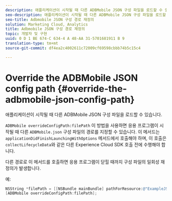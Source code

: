 ```yaml
---
description: 애플리케이션이 시작될 때 다른 ADBMobile JSON 구성 파일을 로드할 수 있습니다.
seo-description: 애플리케이션이 시작될 때 다른 ADBMobile JSON 구성 파일을 로드할 수 있습니다.
seo-title: Adbmobile JSON 구성 경로 재정의
solution: Marketing Cloud, Analytics
title: Adbmobile JSON 구성 경로 재정의
topic: 개발자 및 구현
uuid: 0 D 1 BE 674-C 634-4 A 48-AA 31-5701681911 B 9
translation-type: tm+mt
source-git-commit: df4ea2c4002611c72009cf69598cbbb74b5c15c4

---
```



# Override the ADBMobile JSON config path {#override-the-adbmobile-json-config-path}

애플리케이션이 시작될 때 다른 ADBMobile JSON 구성 파일을 로드할 수 있습니다.

`ADBMobile overrideConfigPath:filePath` 이 방법을 사용하면 응용 프로그램이 시작될 때 다른 `ADBMobile.json` 구성 파일의 경로를 지정할 수 있습니다. 이 메서드는 `applicationDidFinishLaunchingWithOptions` 메서드에서 호출해야 하며, 이 호출은 `collectLifecycleData`와 같은 다른 Experience Cloud SDK 호출 전에 수행해야 합니다.

다른 경로로 이 메서드를 호출하면 응용 프로그램이 닫힐 때까지 구성 파일의 일회성 재정의가 발생합니다.

예:

```objective-c
NSString *filePath = [[NSBundle mainBundle] pathForResource:@"ExampleJSONFile" ofType:@"json"]; 
[ADBMobile overrideConfigPath:filePath];
```

